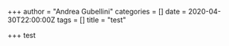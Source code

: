 +++
author = "Andrea Gubellini"
categories = []
date = 2020-04-30T22:00:00Z
tags = []
title = "test"

+++
test